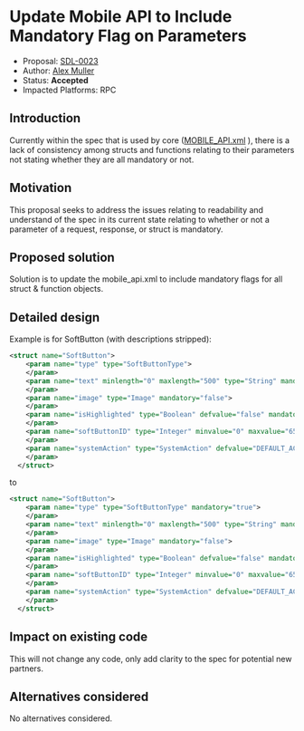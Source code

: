 # Update Mobile API to Include Mandatory Flag on Parameters

* Proposal: [SDL-0023](0023-update-mobile-api-mandatory-flag.md)
* Author: [Alex Muller](https://github.com/asm09fsu)
* Status: **Accepted**
* Impacted Platforms: RPC

## Introduction
Currently within the spec that is used by core ([MOBILE_API.xml](https://github.com/smartdevicelink/sdl_core/blob/master/src/components/interfaces/MOBILE_API.xml) ), there is a lack of consistency among structs and functions relating to their parameters not stating whether they are all mandatory or not.

## Motivation

This proposal seeks to address the issues relating to readability and understand of the spec in its current state relating to whether or not a parameter of a request, response, or struct is mandatory.

## Proposed solution

Solution is to update the mobile_api.xml to include mandatory flags for all struct & function objects.

## Detailed design

Example is for SoftButton (with descriptions stripped):
```xml
<struct name="SoftButton">
    <param name="type" type="SoftButtonType">
    </param>
    <param name="text" minlength="0" maxlength="500" type="String" mandatory="false">
    </param>
    <param name="image" type="Image" mandatory="false">
    </param>
    <param name="isHighlighted" type="Boolean" defvalue="false" mandatory="false">
    </param>
    <param name="softButtonID" type="Integer" minvalue="0" maxvalue="65535">
    </param>
    <param name="systemAction" type="SystemAction" defvalue="DEFAULT_ACTION" mandatory="false">
    </param>
  </struct>
```
to 
```xml
<struct name="SoftButton">
    <param name="type" type="SoftButtonType" mandatory="true">
    </param>
    <param name="text" minlength="0" maxlength="500" type="String" mandatory="false">
    </param>
    <param name="image" type="Image" mandatory="false">
    </param>
    <param name="isHighlighted" type="Boolean" defvalue="false" mandatory="false">
    </param>
    <param name="softButtonID" type="Integer" minvalue="0" maxvalue="65535" mandatory="true">
    </param>
    <param name="systemAction" type="SystemAction" defvalue="DEFAULT_ACTION" mandatory="false">
    </param>
  </struct>
```

## Impact on existing code

This will not change any code, only add clarity to the spec for potential new partners.

## Alternatives considered

No alternatives considered.
